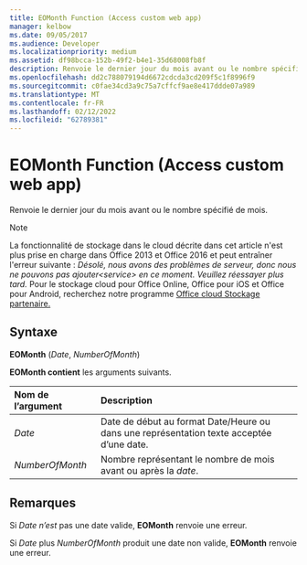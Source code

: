 ```yaml
---
title: EOMonth Function (Access custom web app)
manager: kelbow
ms.date: 09/05/2017
ms.audience: Developer
ms.localizationpriority: medium
ms.assetid: df98bcca-152b-49f2-b4e1-35d68008fb8f
description: Renvoie le dernier jour du mois avant ou le nombre spécifié de mois.
ms.openlocfilehash: dd2c788079194d6672cdcda3cd209f5c1f8996f9
ms.sourcegitcommit: c0fae34cd3a9c75a7cffcf9ae8e417ddde07a989
ms.translationtype: MT
ms.contentlocale: fr-FR
ms.lasthandoff: 02/12/2022
ms.locfileid: "62789381"
---
```

# <a name="eomonth-function-access-custom-web-app"></a>EOMonth Function (Access custom web app)

Renvoie le dernier jour du mois avant ou le nombre spécifié de mois.
  
> [!NOTE]
> La fonctionnalité de stockage dans le cloud décrite dans cet article n'est plus prise en charge dans Office 2013 et Office 2016 et peut entraîner l'erreur suivante : *Désolé, nous avons des problèmes de serveur, donc nous ne pouvons pas ajouter\<service\> en ce moment. Veuillez réessayer plus tard.*
> Pour le stockage cloud pour Office Online, Office pour iOS et Office pour Android, recherchez notre programme [Office cloud Stockage partenaire.](https://dev.office.com/programs/officecloudstorage)
  
## <a name="syntax"></a>Syntaxe

 **EOMonth** (*Date*, *NumberOfMonth*)
  
**EOMonth contient** les arguments suivants.
  
|**Nom de l’argument**|**Description**|
|:-----|:-----|
| *Date*  <br/> |Date de début au format Date/Heure ou dans une représentation texte acceptée d’une date. |
| *NumberOfMonth*  <br/> |Nombre représentant le nombre de mois avant ou après la *date*. |

## <a name="remarks"></a>Remarques

Si *Date n’est*  pas une date valide, **EOMonth** renvoie une erreur.
  
Si *Date*  plus  *NumberOfMonth*  produit une date non valide, **EOMonth** renvoie une erreur.
  
